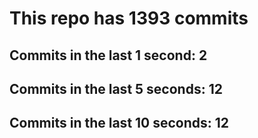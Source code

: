 # This repo has 1393 commits

## Commits in the last 1 second: 2
## Commits in the last 5 seconds: 12
## Commits in the last 10 seconds: 12
